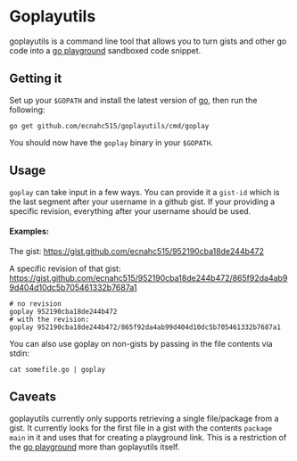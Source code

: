 Goplayutils
===============

goplayutils is a command line tool that allows you to turn gists and other go
code into a [go playground][playground] sandboxed code snippet.

Getting it
----------

Set up your `$GOPATH` and install the latest version of [go][go], then
run the following:

````
go get github.com/ecnahc515/goplayutils/cmd/goplay
````

You should now have the `goplay` binary in your `$GOPATH`.

Usage
-----

`goplay` can take input in a few ways. You can provide it a `gist-id` which is the last segment after your username in a github gist. If your providing a specific revision,
everything after your username should be used.

#### Examples:

The gist: https://gist.github.com/ecnahc515/952190cba18de244b472

A specific revision of that gist: https://gist.github.com/ecnahc515/952190cba18de244b472/865f92da4ab99d404d10dc5b705461332b7687a1

````
# no revision
goplay 952190cba18de244b472
# with the revision:
goplay 952190cba18de244b472/865f92da4ab99d404d10dc5b705461332b7687a1
````

You can also use goplay on non-gists by passing in the file contents via stdin:

````
cat somefile.go | goplay
````

Caveats
-------

goplayutils currently only supports retrieving a single file/package from a
gist. It currently looks for the first file in a gist with the contents
`package main` in it and uses that for creating a playground link. This is a
restriction of the [go playground][playground] more than goplayutils itself.


[playground]: http://play.golang.org/ "go playground"
[go]: http://golang.org/dl/